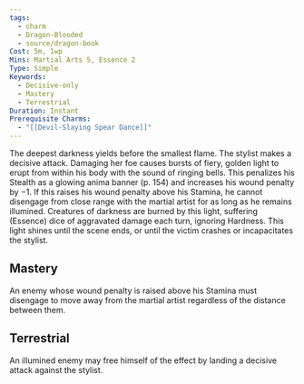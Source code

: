 ```yaml
---
tags:
  - charm
  - Dragon-Blooded
  - source/dragon-book
Cost: 5m, 1wp
Mins: Martial Arts 5, Essence 2
Type: Simple
Keywords:
  - Decisive-only
  - Mastery
  - Terrestrial
Duration: Instant
Prerequisite Charms:
  - "[[Devil-Slaying Spear Dance]]"
---
```

The deepest darkness yields before the smallest flame. The stylist makes a decisive attack. Damaging her foe causes bursts of fiery, golden light to erupt from within his body with the sound of ringing bells. This penalizes his Stealth as a glowing anima banner (p. 154) and increases his wound penalty by −1. If this raises his wound penalty above his Stamina, he cannot disengage from close range with the martial artist for as long as he remains illumined. Creatures of darkness are burned by this light, suffering (Essence) dice of aggravated damage each turn, ignoring Hardness. This light shines until the scene ends, or until the victim crashes or incapacitates the stylist. 
## Mastery

An enemy whose wound penalty is raised above his Stamina must disengage to move away from the martial artist regardless of the distance between them. 
## Terrestrial

An illumined enemy may free himself of the effect by landing a decisive attack against the stylist.